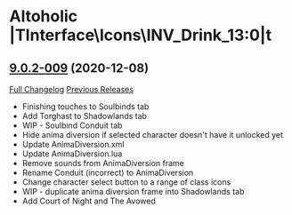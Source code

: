 # Altoholic |TInterface\Icons\INV_Drink_13:0|t

## [9.0.2-009](https://github.com/teelolws/Altoholic-Retail/tree/9.0.2-009) (2020-12-08)
[Full Changelog](https://github.com/teelolws/Altoholic-Retail/compare/9.0.2-008...9.0.2-009) [Previous Releases](https://github.com/teelolws/Altoholic-Retail/releases)

- Finishing touches to Soulbinds tab  
- Add Torghast to Shadowlands tab  
- WIP - Soulbind Conduit tab  
- Hide anima diversion if selected character doesn't have it unlocked yet  
- Update AnimaDiversion.xml  
- Update AnimaDiversion.lua  
- Remove sounds from AnimaDiversion frame  
- Rename Conduit (incorrect) to AnimaDiversion  
- Change character select button to a range of class icons  
- WIP - duplicate anima diversion frame into Shadowlands tab  
- Add Court of Night and The Avowed  
